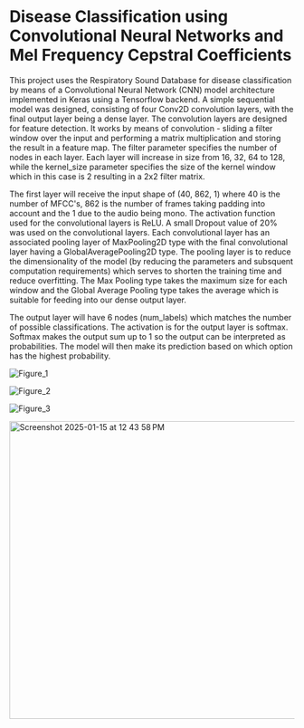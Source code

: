 # Disease Classification using Convolutional Neural Networks and Mel Frequency Cepstral Coefficients 

This project uses the Respiratory Sound Database for disease classification by means of a Convolutional Neural Network (CNN) model architecture implemented in Keras using a Tensorflow backend. A simple sequential model was designed, consisting of four Conv2D convolution layers, with the final output layer being a dense layer. The convolution layers are designed for feature detection. It works by means of convolution - sliding a filter window over the input and performing a matrix multiplication and storing the result in a feature map. The filter parameter specifies the number of nodes in each layer. Each layer will increase in size from 16, 32, 64 to 128, while the kernel_size parameter specifies the size of the kernel window which in this case is 2 resulting in a 2x2 filter matrix.

The first layer will receive the input shape of (40, 862, 1) where 40 is the number of MFCC's, 862 is the number of frames taking padding into account and the 1 due to the audio being mono. The activation function used for the convolutional layers is ReLU. A small Dropout value of 20% was used on the convolutional layers. Each convolutional layer has an associated pooling layer of MaxPooling2D type with the final convolutional layer having a GlobalAveragePooling2D type. The pooling layer is to reduce the dimensionality of the model (by reducing the parameters and subsquent computation requirements) which serves to shorten the training time and reduce overfitting. The Max Pooling type takes the maximum size for each window and the Global Average Pooling type takes the average which is suitable for feeding into our dense output layer.

The output layer will have 6 nodes (num_labels) which matches the number of possible classifications. The activation is for the output layer is softmax. Softmax makes the output sum up to 1 so the output can be interpreted as probabilities. The model will then make its prediction based on which option has the highest probability.


![Figure_1](https://github.com/user-attachments/assets/1ae3485a-fa1e-428c-940d-21824bbf3250)



![Figure_2](https://github.com/user-attachments/assets/16a8b7a5-758a-40f2-825a-2012f588c049)



![Figure_3](https://github.com/user-attachments/assets/a648d0e0-64c5-4c96-ae78-edf5adcc0c4d)


<img width="526" alt="Screenshot 2025-01-15 at 12 43 58 PM" src="https://github.com/user-attachments/assets/a291255e-8bdb-4288-ae32-0028baf6a7df" />
